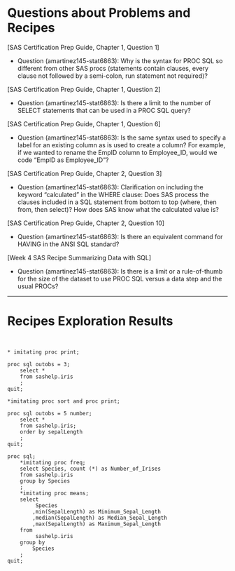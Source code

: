 
# Questions about Problems and Recipes



[SAS Certification Prep Guide, Chapter 1, Question 1]
* Question (amartinez145-stat6863): Why is the syntax for PROC SQL so different from other SAS procs (statements contain clauses, every clause not followed by a semi-colon, run statement not required)? 

[SAS Certification Prep Guide, Chapter 1, Question 2]
* Question (amartinez145-stat6863): Is there a limit to the number of SELECT statements that can be used in a PROC SQL query?

[SAS Certification Prep Guide, Chapter 1, Question 6]
* Question (amartinez145-stat6863): Is the same syntax used to specify a label for an existing column as is used to create a column? For example, if we wanted to rename the EmpID column to Employee_ID, would we code “EmpID as Employee_ID”?

[SAS Certification Prep Guide, Chapter 2, Question 3]
* Question (amartinez145-stat6863): Clarification on including the keyword “calculated” in the WHERE clause: Does SAS process the clauses included in a SQL statement from bottom to top (where, then from, then select)? How does SAS know what the calculated value is?
 
[SAS Certification Prep Guide, Chapter 2, Question 10]
* Question (amartinez145-stat6863): Is there an equivalent command for HAVING in the ANSI SQL standard? 

[Week 4 SAS Recipe Summarizing Data with SQL]
* Question (amartinez145-stat6863): Is there is a limit or a rule-of-thumb for the size of the dataset to use PROC SQL versus a data step and the usual PROCs?




***



# Recipes Exploration Results



```


* imitating proc print;

proc sql outobs = 3;
    select *
    from sashelp.iris
    ;
quit;

*imitating proc sort and proc print;

proc sql outobs = 5 number;
    select *
    from sashelp.iris;
    order by sepalLength
    ;
quit;

proc sql;
    *imitating proc freq;
    select Species, count (*) as Number_of_Irises
    from sashelp.iris
    group by Species
    ;
    *imitating proc means;
    select 
         Species  
        ,min(SepalLength) as Minimum_Sepal_Length
        ,median(SepalLength) as Median_Sepal_Length
        ,max(SepalLength) as Maximum_Sepal_Length
    from
         sashelp.iris
    group by
        Species
    ;
quit;




```
